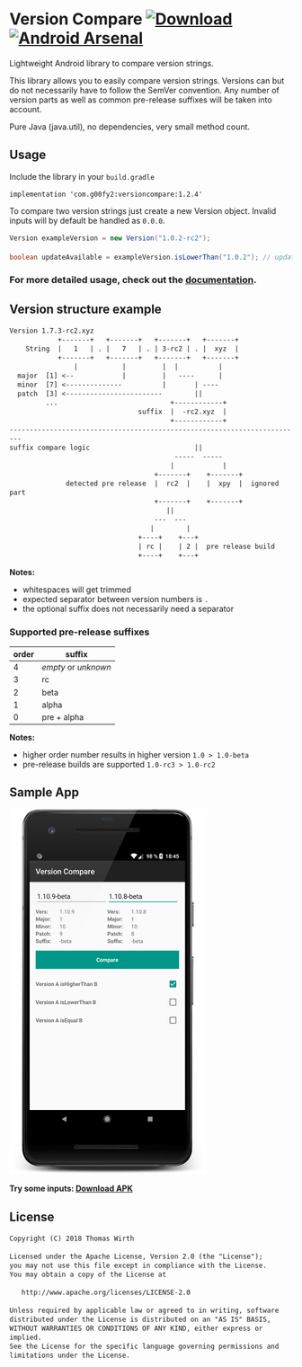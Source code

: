Version Compare  [ ![Download](https://api.bintray.com/packages/g00fy2/maven/version-compare/images/download.svg) ](https://bintray.com/g00fy2/maven/version-compare/_latestVersion)[![Android Arsenal](https://img.shields.io/badge/Android%20Arsenal-Version%20Compare-blue.svg?style=flat)](https://android-arsenal.com/details/1/6750)
=====
Lightweight Android library to compare version strings.

This library allows you to easily compare version strings. Versions can but do not necessarily have to follow the SemVer convention. Any number of version parts as well as common pre-release suffixes will be taken into account.

Pure Java (java.util), no dependencies, very small method count.

## Usage
Include the library in your `build.gradle`
```
implementation 'com.g00fy2:versioncompare:1.2.4'
```

To compare two version strings just create a new Version object. Invalid inputs will by default be handled as `0.0.0`.
```java
Version exampleVersion = new Version("1.0.2-rc2");

boolean updateAvailable = exampleVersion.isLowerThan("1.0.2"); // updateAvailable = true
```

### For more detailed usage, check out the [documentation](https://g00fy2.github.io/version-compare/com/g00fy2/versioncompare/Version.html).

## Version structure example
```
Version 1.7.3-rc2.xyz
            +-------+   +-------+   +-------+   +-------+
    String  |   1   | . |   7   | . | 3-rc2 | . |  xyz  |
            +-------+   +-------+   +-------+   +-------+
                |           |         |  |          |
  major  [1] <--            |         |   ----      |
  minor  [7] <--------------          |       | ----
  patch  [3] <------------------------        ||
         ...                            +------------+
                                suffix  |  -rc2.xyz  |
                                        +------------+
-------------------------------------------------------------------------
suffix compare logic                          ||
                                         -----  -----
                                        |            |
                                    +-------+    +-------+
              detected pre release  |  rc2  |    |  xpy  |  ignored part
                                    +-------+    +-------+
                                       ||
                                    ---  ---
                                   |        |
                                +----+    +---+
                                | rc |    | 2 |  pre release build
                                +----+    +---+
```

**Notes:**
* whitespaces will get trimmed
* expected separator between version numbers is `.`
* the optional suffix does not necessarily need a separator

### Supported pre-release suffixes
| order | suffix     |
| ----- | --------- |
| 4     | *empty* or *unknown* |
| 3     | rc        |
| 2     | beta      |
| 1     | alpha     |
| 0     | pre + alpha |

**Notes:**
* higher order number results in higher version `1.0 > 1.0-beta`
* pre-release builds are supported `1.0-rc3 > 1.0-rc2`

## Sample App
![Image](https://raw.githubusercontent.com/G00fY2/version-compare/gh-pages/images/version_compare_sampleapp_framed.png)

**Try some inputs: [Download APK](https://github.com/G00fY2/version-compare/releases/download/1.2.4/version-compare-1.2.4-sample.apk)**

## License
	Copyright (C) 2018 Thomas Wirth

    Licensed under the Apache License, Version 2.0 (the "License");
    you may not use this file except in compliance with the License.
    You may obtain a copy of the License at

       http://www.apache.org/licenses/LICENSE-2.0

    Unless required by applicable law or agreed to in writing, software
    distributed under the License is distributed on an "AS IS" BASIS,
    WITHOUT WARRANTIES OR CONDITIONS OF ANY KIND, either express or implied.
    See the License for the specific language governing permissions and
    limitations under the License.
